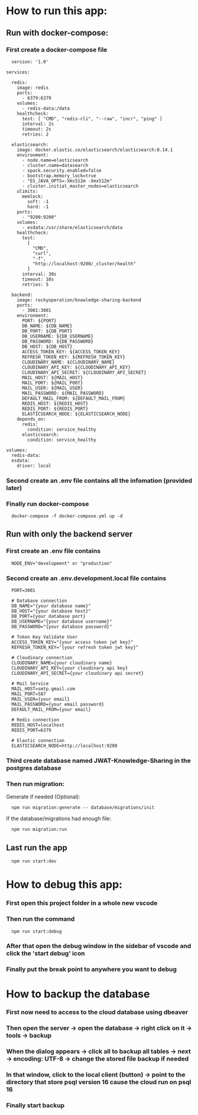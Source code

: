 # How to run this app:

## Run with docker-compose:

### First create a docker-compose file

```
  version: '1.0'

services:

  redis:
    image: redis
    ports:
      - 6379:6379
    volumes:
      - redis-data:/data
    healthcheck:
      test: [ "CMD", "redis-cli", "--raw", "incr", "ping" ]
      interval: 2s
      timeout: 2s
      retries: 2

  elasticsearch:
    image: docker.elastic.co/elasticsearch/elasticsearch:8.14.1
    environment:
      - node.name=elasticsearch
      - cluster.name=datasearch
      - xpack.security.enabled=false
      - bootstrap.memory_lock=true
      - "ES_JAVA_OPTS=-Xms512m -Xmx512m"
      - cluster.initial_master_nodes=elasticsearch
    ulimits:
      memlock:
        soft: -1
        hard: -1
    ports:
      - "9200:9200"
    volumes:
      - esdata:/usr/share/elasticsearch/data
    healthcheck:
      test:
        [
          "CMD",
          "curl",
          "-f",
          "http://localhost:9200/_cluster/health"
        ]
      interval: 30s
      timeout: 10s
      retries: 5

  backend:
    image: rockyoperation/knowledge-sharing-backend
    ports:
      - 3001:3001
    environment:
      PORT: ${PORT}
      DB_NAME: ${DB_NAME}
      DB_PORT: ${DB_PORT}
      DB_USERNAME: ${DB_USERNAME}
      DB_PASSWORD: ${DB_PASSWORD}
      DB_HOST: ${DB_HOST}
      ACCESS_TOKEN_KEY: ${ACCESS_TOKEN_KEY}
      REFRESH_TOKEN_KEY: ${REFRESH_TOKEN_KEY}
      CLOUDINARY_NAME: ${CLOUDINARY_NAME}
      CLOUDINARY_API_KEY: ${CLOUDINARY_API_KEY}
      CLOUDINARY_API_SECRET: ${CLOUDINARY_API_SECRET}
      MAIL_HOST: ${MAIL_HOST}
      MAIL_PORT: ${MAIL_PORT}
      MAIL_USER: ${MAIL_USER}
      MAIL_PASSWORD: ${MAIL_PASSWORD}
      DEFAULT_MAIL_FROM: ${DEFAULT_MAIL_FROM}
      REDIS_HOST: ${REDIS_HOST}
      REDIS_PORT: ${REDIS_PORT}
      ELASTICSEARCH_NODE: ${ELASTICSEARCH_NODE}
    depends_on:
      redis:
        condition: service_healthy
      elasticsearch:
        condition: service_healthy

volumes:
  redis-data:
  esdata:
    driver: local

```

### Second create an .env file contains all the infomation (provided later)

### Finally run docker-compose

```
  docker-compose -f docker-compose.yml up -d
```

## Run with only the backend server

### First create an .env file contains

```
  NODE_ENV="development" or "production"
```

### Second create an .env.development.local file contains

```
  PORT=3001

  # Database connection
  DB_NAME="{your database name}"
  DB_HOST="{your database host}"
  DB_PORT={your database port}
  DB_USERNAME="{your database username}"
  DB_PASSWORD="{your database password}"

  # Token Key Validate User
  ACCESS_TOKEN_KEY="{your access token jwt key}"
  REFRESH_TOKEN_KEY="{your refresh token jwt key}"

  # Cloudinary connection
  CLOUDINARY_NAME={your cloudinary name}
  CLOUDINARY_API_KEY={your cloudinary api key}
  CLOUDINARY_API_SECRET={your cloudinary api secret}

  # Mail Service
  MAIL_HOST=smtp.gmail.com
  MAIL_PORT=587
  MAIL_USER={your email}
  MAIL_PASSWORD={your email password}
  DEFAULT_MAIL_FROM={your email}

  # Redis connection
  REDIS_HOST=localhost
  REDIS_PORT=6379

  # Elastic connection
  ELASTICSEARCH_NODE=http://localhost:9200

```

### Third create database named JWAT-Knowledge-Sharing in the postgres database

### Then run migration:

Generate if needed (Optional):

```
  npm run migration:generate -- database/migrations/init
```

If the database/migrations had enough file:

```
  npm run migration:run
```

## Last run the app

```
  npm run start:dev
```

# How to debug this app:

### First open this project folder in a whole new vscode

### Then run the command

```
  npm run start:debug
```

### After that open the debug window in the sidebar of vscode and click the 'start debug' icon

### Finally put the break point to anywhere you want to debug

# How to backup the database

### First now need to access to the cloud database using dbeaver

### Then open the server -> open the database -> right click on it -> tools -> backup

### When the dialog appears -> click all to backup all tables -> next -> encoding: UTF-8 -> change the stored file backup if needed

### In that window, click to the local client (button) -> point to the directory that store psql version 16 cause the cloud run on psql 16

### Finally start backup
